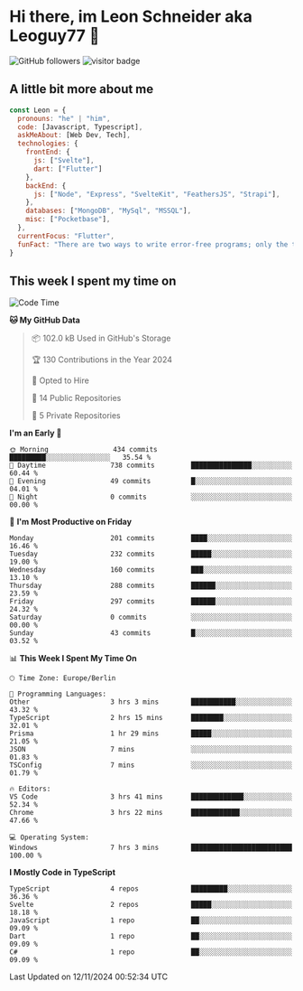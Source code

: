 # Hi there, im Leon Schneider aka Leoguy77 👋

![GitHub followers](https://img.shields.io/github/followers/leoguy77.svg?style=social&label=Followers) ![visitor badge](https://vbr.nathanchung.dev/badge?page_id=Leoguy77)

## A little bit more about me

```javascript
const Leon = {
  pronouns: "he" | "him",
  code: [Javascript, Typescript],
  askMeAbout: [Web Dev, Tech],
  technologies: {
    frontEnd: {
      js: ["Svelte"],
      dart: ["Flutter"]
    },
    backEnd: {
      js: ["Node", "Express", "SvelteKit", "FeathersJS", "Strapi"],
    },
    databases: ["MongoDB", "MySql", "MSSQL"],
    misc: ["Pocketbase"],
  },
  currentFocus: "Flutter",
  funFact: "There are two ways to write error-free programs; only the third one works"
}
```

## This week I spent my time on

<!--START_SECTION:waka-->
![Code Time](http://img.shields.io/badge/Code%20Time-268%20hrs%2045%20mins-blue)

**🐱 My GitHub Data** 

> 📦 102.0 kB Used in GitHub's Storage 
 > 
> 🏆 130 Contributions in the Year 2024
 > 
> 💼 Opted to Hire
 > 
> 📜 14 Public Repositories 
 > 
> 🔑 5 Private Repositories 
 > 
**I'm an Early 🐤** 

```text
🌞 Morning                434 commits         █████████░░░░░░░░░░░░░░░░   35.54 % 
🌆 Daytime                738 commits         ███████████████░░░░░░░░░░   60.44 % 
🌃 Evening                49 commits          █░░░░░░░░░░░░░░░░░░░░░░░░   04.01 % 
🌙 Night                  0 commits           ░░░░░░░░░░░░░░░░░░░░░░░░░   00.00 % 
```
📅 **I'm Most Productive on Friday** 

```text
Monday                   201 commits         ████░░░░░░░░░░░░░░░░░░░░░   16.46 % 
Tuesday                  232 commits         █████░░░░░░░░░░░░░░░░░░░░   19.00 % 
Wednesday                160 commits         ███░░░░░░░░░░░░░░░░░░░░░░   13.10 % 
Thursday                 288 commits         ██████░░░░░░░░░░░░░░░░░░░   23.59 % 
Friday                   297 commits         ██████░░░░░░░░░░░░░░░░░░░   24.32 % 
Saturday                 0 commits           ░░░░░░░░░░░░░░░░░░░░░░░░░   00.00 % 
Sunday                   43 commits          █░░░░░░░░░░░░░░░░░░░░░░░░   03.52 % 
```


📊 **This Week I Spent My Time On** 

```text
🕑︎ Time Zone: Europe/Berlin

💬 Programming Languages: 
Other                    3 hrs 3 mins        ███████████░░░░░░░░░░░░░░   43.32 % 
TypeScript               2 hrs 15 mins       ████████░░░░░░░░░░░░░░░░░   32.01 % 
Prisma                   1 hr 29 mins        █████░░░░░░░░░░░░░░░░░░░░   21.05 % 
JSON                     7 mins              ░░░░░░░░░░░░░░░░░░░░░░░░░   01.83 % 
TSConfig                 7 mins              ░░░░░░░░░░░░░░░░░░░░░░░░░   01.79 % 

🔥 Editors: 
VS Code                  3 hrs 41 mins       █████████████░░░░░░░░░░░░   52.34 % 
Chrome                   3 hrs 22 mins       ████████████░░░░░░░░░░░░░   47.66 % 

💻 Operating System: 
Windows                  7 hrs 3 mins        █████████████████████████   100.00 % 
```

**I Mostly Code in TypeScript** 

```text
TypeScript               4 repos             █████████░░░░░░░░░░░░░░░░   36.36 % 
Svelte                   2 repos             █████░░░░░░░░░░░░░░░░░░░░   18.18 % 
JavaScript               1 repo              ██░░░░░░░░░░░░░░░░░░░░░░░   09.09 % 
Dart                     1 repo              ██░░░░░░░░░░░░░░░░░░░░░░░   09.09 % 
C#                       1 repo              ██░░░░░░░░░░░░░░░░░░░░░░░   09.09 % 
```




 Last Updated on 12/11/2024 00:52:34 UTC
<!--END_SECTION:waka-->
